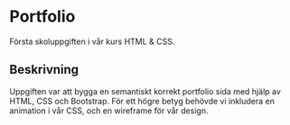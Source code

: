 # Portfolio
Första skoluppgiften i vår kurs HTML & CSS.

## Beskrivning
Uppgiften var att bygga en semantiskt korrekt portfolio sida med hjälp av HTML, CSS och Bootstrap. För ett högre betyg behövde vi inkludera en animation i vår CSS, och en wireframe för vår design.
